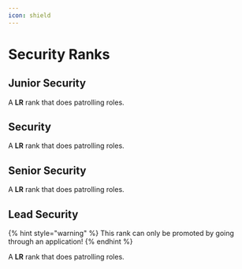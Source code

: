 ```yaml
---
icon: shield
---
```


# Security Ranks

## Junior Security

A **LR** rank that does patrolling roles.

## Security

A **LR** rank that does patrolling roles.

## Senior Security

A **LR** rank that does patrolling roles.

## Lead Security

{% hint style="warning" %}
This rank can only be promoted by going through an application!
{% endhint %}

A **LR** rank that does patrolling roles.
